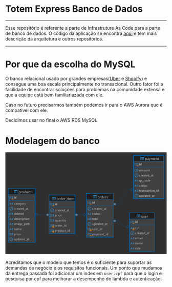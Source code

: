 # Totem Express Banco de Dados

---

Esse repositório é referente a parte de Infrastruture As Code para a parte de banco de dados. 
O código da aplicação se encontra [aqui](https://github.com/geggr/software-architecture-fiap) e tem mais descrição da arquitetura e outros repositórios.

---

# Por que da escolha do MySQL

O banco relacional usado por grandes empresas([Uber](https://www.uber.com/en-BR/blog/postgres-to-mysql-migration/) e [Shopify](https://blog.bytebytego.com/p/how-shopify-manages-its-petabyte)) e consegue uma boa escala principalmente no transacional. 
Outro fator foi a facilidade de encontrar soluções para problemas na comunidade extensa e que a equipe está bem familiariazada com ele.

Caso no futuro precisarmos também podemos ir para o AWS Aurora que é compativel com ele.  

Decidimos usar no final o AWS RDS MySQL

# Modelagem do banco
![db-diagram.png](doc-assets/db-diagram.png)

Acreditamos que o modelo que temos é o suficiente para suportar as demandas de negócio e os requisitos funcionais.
Um ponto que mudamos da entrega passada foi adicionar um index em `user.cpf` para que o login e pesquisa por cpf para melhorar a desempenho do lambda e autenticação.  
